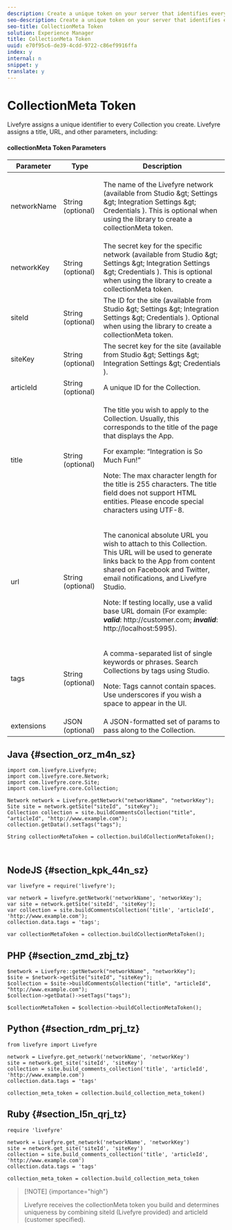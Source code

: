 ```yaml
---
description: Create a unique token on your server that identifies every collection that you create.
seo-description: Create a unique token on your server that identifies every collection that you create.
seo-title: CollectionMeta Token
solution: Experience Manager
title: CollectionMeta Token
uuid: e70f95c6-de39-4cdd-9722-c86ef9916ffa
index: y
internal: n
snippet: y
translate: y
---
```


# CollectionMeta Token


<a id="section_ort_f4n_sz"></a>

Livefyre assigns a unique identifier to every Collection you create. Livefyre assigns a title, URL, and other parameters, including:

#### collectionMeta Token Parameters
<table frame="all" rowsep="1" colsep="1" id="table_ggl_gnn_sz">  
 <thead> 
  <tr> 
   <th class="entry"> Parameter </th> 
   <th class="entry"> Type </th> 
   <th class="entry"> Description </th> 
  </tr> 
 </thead>
 <tbody> 
  <tr> 
   <td> networkName </td> 
   <td> String (optional) </td> 
   <td> <p>The name of the Livefyre network (available from <span class="uicontrol"> Studio &amp;gt; Settings &amp;gt; Integration Settings &amp;gt; Credentials </span>). This is optional when using the library to create a collectionMeta token.</p> </td> 
  </tr> 
  <tr> 
   <td> networkKey </td> 
   <td> String (optional) </td> 
   <td> The secret key for the specific network (available from <span class="uicontrol"> Studio &amp;gt; Settings &amp;gt; Integration Settings &amp;gt; Credentials </span>). This is optional when using the library to create a collectionMeta token. </td> 
  </tr> 
  <tr> 
   <td> siteId </td> 
   <td> String (optional) </td> 
   <td> The ID for the site (available from <span class="uicontrol"> Studio &amp;gt; Settings &amp;gt; Integration Settings &amp;gt; Credentials </span>). Optional when using the library to create a collectionMeta token. </td> 
  </tr> 
  <tr> 
   <td> siteKey </td> 
   <td> String (optional) </td> 
   <td> The secret key for the site (available from <span class="uicontrol"> Studio &amp;gt; Settings &amp;gt; Integration Settings &amp;gt; Credentials </span>). </td> 
  </tr> 
  <tr> 
   <td> articleId </td> 
   <td> String (optional) </td> 
   <td> A unique ID for the Collection. </td> 
  </tr> 
  <tr> 
   <td> title </td> 
   <td> String (optional) </td> 
   <td> <p>The title you wish to apply to the Collection. Usually, this corresponds to the title of the page that displays the App.</p> <p>For example: “Integration is So Much Fun!”</p> <p>Note:  The max character length for the title is 255 characters. The title field does not support HTML entities. Please encode special characters using UTF-8. </p> </td> 
  </tr> 
  <tr> 
   <td> url </td> 
   <td> String (optional) </td> 
   <td> <p>The canonical absolute URL you wish to attach to this Collection. This URL will be used to generate links back to the App from content shared on Facebook and Twitter, email notifications, and Livefyre Studio.</p> <p>Note:  If testing locally, use a valid base URL domain (For example: <i><b>valid</b></i>: http://customer.com; <i><b>invalid</b></i>: http://localhost:5995). </p> </td> 
  </tr> 
  <tr> 
   <td> tags </td> 
   <td> String (optional) </td> 
   <td> <p>A comma-separated list of single keywords or phrases. Search Collections by tags using Studio. </p> <p>Note:  Tags cannot contain spaces. Use underscores if you wish a space to appear in the UI. </p> </td> 
  </tr> 
  <tr> 
   <td> extensions </td> 
   <td> JSON (optional) </td> 
   <td> A JSON-formatted set of params to pass along to the Collection. </td> 
  </tr> 
 </tbody> 
</table>


## Java {#section_orz_m4n_sz}


```
import com.livefyre.Livefyre; 
import com.livefyre.core.Network; 
import com.livefyre.core.Site; 
import com.livefyre.core.Collection; 
  
Network network = Livefyre.getNetwork("networkName", "networkKey"); 
Site site = network.getSite("siteId", "siteKey"); 
Collection collection = site.buildCommentsCollection("title", "articleId", "http://www.example.com"); 
collection.getData().setTags("tags"); 
  
String collectionMetaToken = collection.buildCollectionMetaToken(); 
 
 
```

## NodeJS {#section_kpk_44n_sz}


```
var livefyre = require('livefyre'); 
  
var network = livefyre.getNetwork('networkName', 'networkKey'); 
var site = network.getSite('siteId', 'siteKey'); 
var collection = site.buildCommentsCollection('title', 'articleId', 'http://www.example.com'); 
collection.data.tags = 'tags'; 
  
var collectionMetaToken = collection.buildCollectionMetaToken(); 

```

## PHP {#section_zmd_zbj_tz}


```
$network = Livefyre::getNetwork("networkName", "networkKey"); 
$site = $network->getSite("siteId", "siteKey"); 
$collection = $site->buildCommentsCollection("title", "articleId", "http://www.example.com"); 
$collection->getData()->setTags("tags"); 
  
$collectionMetaToken = $collection->buildCollectionMetaToken();
```

## Python {#section_rdm_prj_tz}


```
from livefyre import Livefyre 
  
network = Livefyre.get_network('networkName', 'networkKey') 
site = network.get_site('siteId', 'siteKey') 
collection = site.build_comments_collection('title', 'articleId', 'http://www.example.com') 
collection.data.tags = 'tags' 
  
collection_meta_token = collection.build_collection_meta_token()
```

## Ruby {#section_l5n_qrj_tz}


```
require 'livefyre' 
  
network = Livefyre.get_network('networkName', 'networkKey') 
site = network.get_site('siteId', 'siteKey') 
collection = site.build_comments_collection('title', 'articleId', 'http://www.example.com') 
collection.data.tags = 'tags' 
  
collection_meta_token = collection.build_collection_meta_token 

```

>[!NOTE] {importance="high"}
>
>Livefyre receives the collectionMeta token you build and determines uniqueness by combining siteId (Livefyre provided) and articleId (customer specified).

